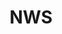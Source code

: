 ---
# This topic lives at
# https://digital.gov/topics/nws

# Topic Title
title: "NWS"

# description — keep it short and clear
# summary: ""

# Weight
weight: 1

# For more information on managing topics,
# see https://github.com/GSA/digitalgov.gov/wiki/topics
---